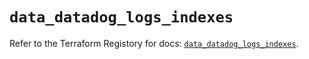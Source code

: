 # `data_datadog_logs_indexes`

Refer to the Terraform Registory for docs: [`data_datadog_logs_indexes`](https://registry.terraform.io/providers/datadog/datadog/3.24.0/docs/data-sources/logs_indexes).
